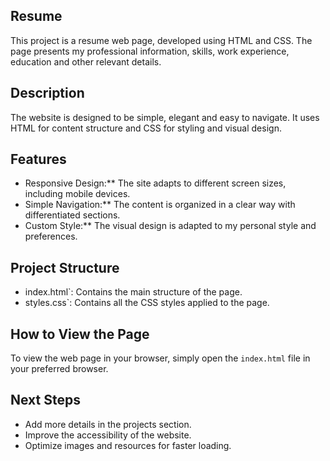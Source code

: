 ## Resume

This project is a resume web page, developed using HTML and CSS. The page presents my professional information, skills, work experience, education and other relevant details.

## Description

The website is designed to be simple, elegant and easy to navigate. It uses HTML for content structure and CSS for styling and visual design.

## Features

- Responsive Design:** The site adapts to different screen sizes, including mobile devices.
- Simple Navigation:** The content is organized in a clear way with differentiated sections.
- Custom Style:** The visual design is adapted to my personal style and preferences.

## Project Structure

- index.html`: Contains the main structure of the page.
- styles.css`: Contains all the CSS styles applied to the page.

## How to View the Page

To view the web page in your browser, simply open the `index.html` file in your preferred browser.

## Next Steps

- Add more details in the projects section.
- Improve the accessibility of the website.
- Optimize images and resources for faster loading.
